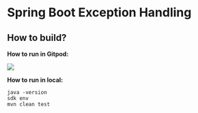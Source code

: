 # Spring Boot Exception Handling

## How to build?

**How to run in Gitpod:**

[![](https://gitpod.io/button/open-in-gitpod.svg)](https://gitpod.io/#https://github.com/jabrena/spring-boot-exception-handling)

**How to run in local:**

```
java -version
sdk env
mvn clean test
```